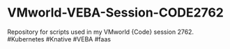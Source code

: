 # VMworld-VEBA-Session-CODE2762
Repository for scripts used in my VMworld {Code} session 2762. #Kubernetes #Knative #VEBA #faas
